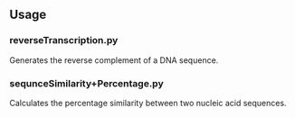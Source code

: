 ## Usage

### reverseTranscription.py

Generates the reverse complement of a DNA sequence.

### sequnceSimilarity+Percentage.py

Calculates the percentage similarity between two nucleic acid sequences.
